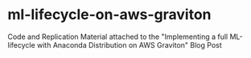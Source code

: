 # ml-lifecycle-on-aws-graviton
Code and Replication Material attached to the "Implementing a full ML-lifecycle with Anaconda Distribution on AWS Graviton" Blog Post 
